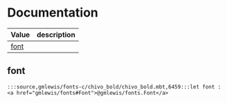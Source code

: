 # Documentation
|Value|description|
|---|---|
|[font](#font)||

## font

```moonbit
:::source,gmlewis/fonts-c/chivo_bold/chivo_bold.mbt,6459:::let font : <a href="gmlewis/fonts#Font">@gmlewis/fonts.Font</a>
```

